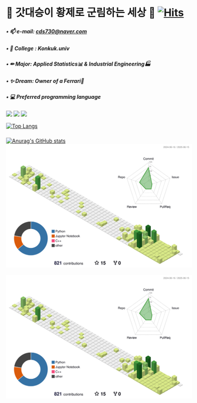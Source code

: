 # 👑 갓대승이 황제로 군림하는 세상 👑     [![Hits](https://hits.seeyoufarm.com/api/count/incr/badge.svg?url=https%3A%2F%2Fgithub.com%2FHaniibal730%2Fhit-counter&count_bg=%233D8EC8&title_bg=%23555555&icon=&icon_color=%23E7E7E7&title=HITS&edge_flat=false)](https://hits.seeyoufarm.com)
###

##### • 📫 e-mail: cds730@naver.com

##### • 🏫 College : Konkuk.univ

##### • ✏ Major: Applied Statistics📊 & Industrial Engineering🏭

##### • ✨ Dream: Owner of a Ferrari🚗

###

##### • 💻 Preferred programming language
![](https://img.shields.io/badge/Python-1D9FD7?style=for-the-badge&logo=python&logoColor=white)
![](https://img.shields.io/badge/Jupyter-F37626?style=for-the-badge&logo=Jupyter&logoColor=white)
![](https://img.shields.io/badge/MySQL-4479A1?style=for-the-badge&logo=MySQL&logoColor=white)


[![Top Langs](https://github-readme-stats.vercel.app/api/top-langs/?username=Hannibal730)](https://github.com/anuraghazra/github-readme-stats)
###
[![Anurag's GitHub stats](https://github-readme-stats.vercel.app/api?username=Hannibal730)](https://github.com/anuraghazra/github-readme-stats)
![](./profile-3d-contrib/profile-green-animate.svg)
![]()
![](./profile-3d-contrib/profile-green-animate.svg)
![]()
![]()

